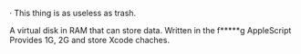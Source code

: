 · This thing is as useless as trash.

A virtual disk in RAM that can store data.
Written in the f*****g AppleScript
Provides 1G, 2G and store Xcode chaches.
